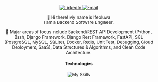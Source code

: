 <div align="center">
  <a href="https://www.linkedin.com/in/ifeoluwa-ilori-5ab219149">
    <img src="https://img.shields.io/badge/-LinkedIn-blue?style=flat-square&logo=Linkedin&logoColor=white" alt="LinkedIn">
  </a>
  <a href="mailto:ifeoluwasamson90@gmail.com">
    <img src="https://img.shields.io/badge/-Email-ff69b4?style=flat-square&logo=Gmail&logoColor=white" alt="Email">
  </a>
</div>

<div align="center">
  <p align="center">
    👋 Hi there! My name is Ifeoluwa<br /> I am a Backend Software Engineer.
  </p>
  <p align="center">
    👀 Major areas of focus include Backend/REST API Development (Python, Bash, Django Framework, Django Rest Framework, FastAPI, SQL (PostgreSQL, MySQL, SQLite), Docker, Redis, Unit Test, Debugging, Cloud Deployment, SaaS), Data Structures & Algorithms, and Clean Code Architecture.
  </p>
  <p align="center">
    

#### Technologies
![My Skills](https://skillicons.dev/icons?i=python,postgresql,django,fastapi,sqlite,mysql,redis,js,react,redux,vscode,postman,git,github,gitlab,docker,rabbitmq,html,css,bootstrap)

  

</div>


